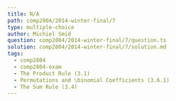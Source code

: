 ```yaml
---
title: N/A
path: comp2804/2014-winter-final/7
type: multiple-choice
author: Michiel Smid
question: comp2804/2014-winter-final/7/question.ts
solution: comp2804/2014-winter-final/7/solution.md
tags:
  - comp2804
  - comp2804-exam
  - The Product Rule (3.1)
  - Permutations and \binomial Coefficients (3.6.1)
  - The Sum Rule (3.4)
---
```

